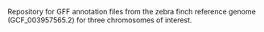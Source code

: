 Repository for GFF annotation files from the zebra finch reference genome (GCF_003957565.2) for three chromosomes of interest.
